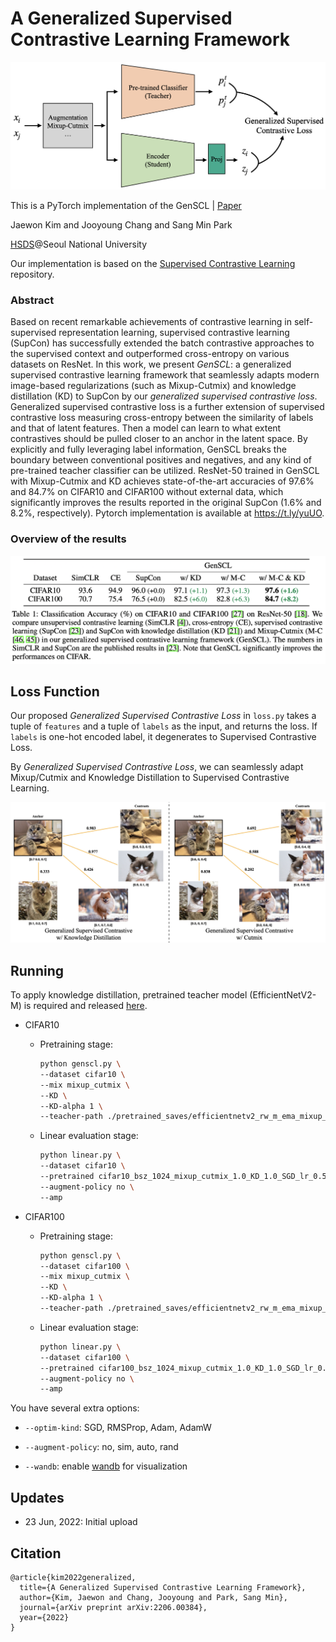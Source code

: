 # A Generalized Supervised Contrastive Learning Framework

<img src="figures/genscl.png" alt="f1" style="zoom:50%;" />

This is a PyTorch implementation of the GenSCL | [Paper](https://arxiv.org/abs/2206.00384)

Jaewon Kim and Jooyoung Chang and Sang Min Park

[HSDS](http://snuhsds.com/)@Seoul National University

Our implementation is based on the [Supervised Contrastive Learning](https://github.com/HobbitLong/SupContrast) repository.

### Abstract

Based on recent remarkable achievements of contrastive learning in self-supervised representation learning, supervised contrastive learning (SupCon) has successfully extended the batch contrastive approaches to the supervised context and outperformed cross-entropy on various datasets on ResNet. In this work, we present *GenSCL*: a generalized supervised contrastive learning framework that seamlessly adapts modern image-based regularizations (such as Mixup-Cutmix) and knowledge distillation (KD) to SupCon by our *generalized supervised contrastive loss*. Generalized supervised contrastive loss is a further extension of supervised contrastive loss measuring cross-entropy between the similarity of labels and that of latent features. Then a model can learn to what extent contrastives should be pulled closer to an anchor in the latent space. By explicitly and fully leveraging label information, GenSCL breaks the boundary between conventional positives and negatives, and any kind of pre-trained teacher classifier can be utilized. ResNet-50 trained in GenSCL with Mixup-Cutmix and KD achieves state-of-the-art accuracies of 97.6% and 84.7% on CIFAR10 and CIFAR100 without external data, which significantly improves the results reported in the original SupCon (1.6% and 8.2%, respectively). Pytorch implementation is available at https://t.ly/yuUO.

### Overview of the results

<img src="figures/results.png" alt="results" style="zoom:50%;" />

## Loss Function

Our proposed *Generalized Supervised Contrastive Loss* in `loss.py`  takes a tuple of `features` and a tuple of `labels` as the input, and returns the loss. If `labels` is one-hot encoded label, it degenerates to Supervised Contrastive Loss.

By *Generalized Supervised Contrastive Loss*, we can seamlessly adapt Mixup/Cutmix and Knowledge Distillation to Supervised Contrastive Learning.

![ex](figures/ex.jpeg)

## Running

To apply knowledge distillation, pretrained teacher model (EfficientNetV2-M) is required and released [here]().

* CIFAR10

  * Pretraining stage:

    ```bash
    python genscl.py \
    --dataset cifar10 \
    --mix mixup_cutmix \
    --KD \
    --KD-alpha 1 \
    --teacher-path ./pretrained_saves/efficientnetv2_rw_m_ema_mixup_cutmix_cifar10_Adam
    ```

  * Linear evaluation stage:

    ```bash
    python linear.py \
    --dataset cifar10 \
    --pretrained cifar10_bsz_1024_mixup_cutmix_1.0_KD_1.0_SGD_lr_0.5 \
    --augment-policy no \
    --amp
    ```

* CIFAR100

  * Pretraining stage:
  
    ```bash
    python genscl.py \
    --dataset cifar100 \
    --mix mixup_cutmix \
    --KD \
    --KD-alpha 1 \
    --teacher-path ./pretrained_saves/efficientnetv2_rw_m_ema_mixup_cutmix_cifar100_Adam
    ```
  
  * Linear evaluation stage:
  
    ```bash
    python linear.py \
    --dataset cifar100 \
    --pretrained cifar100_bsz_1024_mixup_cutmix_1.0_KD_1.0_SGD_lr_0.5 \
    --augment-policy no \
    --amp
    ```
  

You have several extra options:

* `--optim-kind`: SGD, RMSProp, Adam, AdamW

* `--augment-policy`: no, sim, auto, rand
* `--wandb`: enable [wandb](https://wandb.ai/) for visualization

## Updates

* 23 Jun, 2022: Initial upload

## Citation

```
@article{kim2022generalized,
  title={A Generalized Supervised Contrastive Learning Framework},
  author={Kim, Jaewon and Chang, Jooyoung and Park, Sang Min},
  journal={arXiv preprint arXiv:2206.00384},
  year={2022}
}
```
